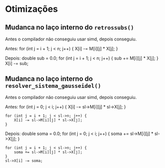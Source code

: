 # Otimizações
## Mudanca no laço interno do `retrossubs()`
Antes o compilador não conseguiu usar simd, depois conseguiu.

Antes:
	for (int j = i + 1; j < n; j++) {
		X[i] -= M[i][j] * X[j];
	}

Depois:
	double sub = 0.0;
	for (int j = i + 1; j < n; j++) {
		sub += M[i][j] * X[j];
	}
	X[i] -= sub;
    
## Mudanca no laço interno do `resolver_sistema_gausseidel()`
Antes o compilador não conseguiu usar simd, depois conseguiu.

Antes:
	for (int j = 0; j < i; j++) {
		X[i] -= sl->M[i][j] * sl->X[j];
	}

	for (int j = i + 1; j < sl->n; j++) {
		X[i] -= sl->M[i][j] * sl->X[j];
	}

Depois:
	double soma = 0.0;
	for (int j = 0; j < i; j++) {
		soma += sl->M[i][j] * sl->X[j];
	}

	for (int j = i + 1; j < sl->n; j++) {
		soma += sl->M[i][j] * sl->X[j];
	}
	sl->X[i] -= soma;
